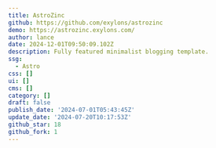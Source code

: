 ```yaml
---
title: AstroZinc
github: https://github.com/exylons/astrozinc
demo: https://astrozinc.exylons.com/
author: lance
date: 2024-12-01T09:50:09.102Z
description: Fully featured minimalist blogging template.
ssg:
  - Astro
css: []
ui: []
cms: []
category: []
draft: false
publish_date: '2024-07-01T05:43:45Z'
update_date: '2024-07-20T10:17:53Z'
github_star: 18
github_fork: 1
---
```

